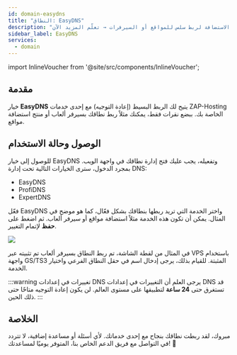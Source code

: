 ```yaml
---
id: domain-easydns
title: "النطاق: EasyDNS"
description: "اكتشف كيف تربط نطاقك بسهولة مع خدمات الاستضافة لربط سلس للمواقع أو السيرفرات → تعلّم المزيد الآن"
sidebar_label: EasyDNS
services:
  - domain
---
```


import InlineVoucher from '@site/src/components/InlineVoucher';

## مقدمة

خيار **EasyDNS** يتيح لك الربط البسيط (إعادة التوجيه) مع إحدى خدمات ZAP-Hosting الخاصة بك. ببضع نقرات فقط، يمكنك مثلاً ربط نطاقك بسيرفر ألعاب أو منتج استضافة مواقع. 



## الوصول وحالة الاستخدام

للوصول إلى خيار EasyDNS وتفعيله، يجب عليك فتح إدارة نطاقك في واجهة الويب. بمجرد الدخول، سترى الخيارات التالية تحت إدارة DNS: 

- EasyDNS
- ProfiDNS
- ExpertDNS

فعّل EasyDNS واختر الخدمة التي تريد ربطها بنطاقك بشكل فعّال، كما هو موضح في المثال. يمكن أن تكون هذه الخدمة مثلاً استضافة مواقع أو سيرفر ألعاب. ثم اضغط على **حفظ** لإتمام التغيير. 

![](https://screensaver01.zap-hosting.com/index.php/s/spg7YHqAJb6Wqky/preview)

في المثال من لقطة الشاشة، تم ربط النطاق بسيرفر ألعاب تم تثبيته عبر VPS باستخدام واجهة GS/TS3 المثبتة. للقيام بذلك، يرجى إدخال اسم في حقل النطاق الفرعي واختيار الخدمة. 

:::warning تغييرات في إعدادات DNS
يرجى العلم أن التغييرات في إعدادات DNS قد تستغرق حتى **24 ساعة** لتطبيقها على مستوى العالم. لن يكون إعادة التوجيه متاحًا حتى ذلك الحين.
:::



## الخلاصة

مبروك، لقد ربطت نطاقك بنجاح مع إحدى خدماتك. لأي أسئلة أو مساعدة إضافية، لا تتردد في التواصل مع فريق الدعم الخاص بنا، المتوفر يوميًا لمساعدتك! 🙂

<InlineVoucher />